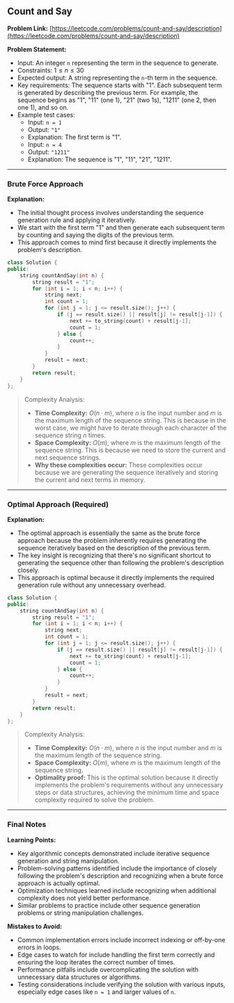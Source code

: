 ## Count and Say

**Problem Link:** [https://leetcode.com/problems/count-and-say/description](https://leetcode.com/problems/count-and-say/description)

**Problem Statement:**
- Input: An integer `n` representing the term in the sequence to generate.
- Constraints: $1 \leq n \leq 30$
- Expected output: A string representing the `n`-th term in the sequence.
- Key requirements: The sequence starts with "1". Each subsequent term is generated by describing the previous term. For example, the sequence begins as "1", "11" (one 1), "21" (two 1s), "1211" (one 2, then one 1), and so on.
- Example test cases: 
  - Input: `n = 1`
  - Output: `"1"`
  - Explanation: The first term is "1".
  - Input: `n = 4`
  - Output: `"1211"`
  - Explanation: The sequence is "1", "11", "21", "1211".

---

### Brute Force Approach

**Explanation:**
- The initial thought process involves understanding the sequence generation rule and applying it iteratively.
- We start with the first term "1" and then generate each subsequent term by counting and saying the digits of the previous term.
- This approach comes to mind first because it directly implements the problem's description.

```cpp
class Solution {
public:
    string countAndSay(int n) {
        string result = "1";
        for (int i = 1; i < n; i++) {
            string next;
            int count = 1;
            for (int j = 1; j <= result.size(); j++) {
                if (j == result.size() || result[j] != result[j-1]) {
                    next += to_string(count) + result[j-1];
                    count = 1;
                } else {
                    count++;
                }
            }
            result = next;
        }
        return result;
    }
};
```

> Complexity Analysis:
> - **Time Complexity:** $O(n \cdot m)$, where $n$ is the input number and $m$ is the maximum length of the sequence string. This is because in the worst case, we might have to iterate through each character of the sequence string $n$ times.
> - **Space Complexity:** $O(m)$, where $m$ is the maximum length of the sequence string. This is because we need to store the current and next sequence strings.
> - **Why these complexities occur:** These complexities occur because we are generating the sequence iteratively and storing the current and next terms in memory.

---

### Optimal Approach (Required)

**Explanation:**
- The optimal approach is essentially the same as the brute force approach because the problem inherently requires generating the sequence iteratively based on the description of the previous term.
- The key insight is recognizing that there's no significant shortcut to generating the sequence other than following the problem's description closely.
- This approach is optimal because it directly implements the required generation rule without any unnecessary overhead.

```cpp
class Solution {
public:
    string countAndSay(int n) {
        string result = "1";
        for (int i = 1; i < n; i++) {
            string next;
            int count = 1;
            for (int j = 1; j <= result.size(); j++) {
                if (j == result.size() || result[j] != result[j-1]) {
                    next += to_string(count) + result[j-1];
                    count = 1;
                } else {
                    count++;
                }
            }
            result = next;
        }
        return result;
    }
};
```

> Complexity Analysis:
> - **Time Complexity:** $O(n \cdot m)$, where $n$ is the input number and $m$ is the maximum length of the sequence string.
> - **Space Complexity:** $O(m)$, where $m$ is the maximum length of the sequence string.
> - **Optimality proof:** This is the optimal solution because it directly implements the problem's requirements without any unnecessary steps or data structures, achieving the minimum time and space complexity required to solve the problem.

---

### Final Notes

**Learning Points:**
- Key algorithmic concepts demonstrated include iterative sequence generation and string manipulation.
- Problem-solving patterns identified include the importance of closely following the problem's description and recognizing when a brute force approach is actually optimal.
- Optimization techniques learned include recognizing when additional complexity does not yield better performance.
- Similar problems to practice include other sequence generation problems or string manipulation challenges.

**Mistakes to Avoid:**
- Common implementation errors include incorrect indexing or off-by-one errors in loops.
- Edge cases to watch for include handling the first term correctly and ensuring the loop iterates the correct number of times.
- Performance pitfalls include overcomplicating the solution with unnecessary data structures or algorithms.
- Testing considerations include verifying the solution with various inputs, especially edge cases like `n = 1` and larger values of `n`.